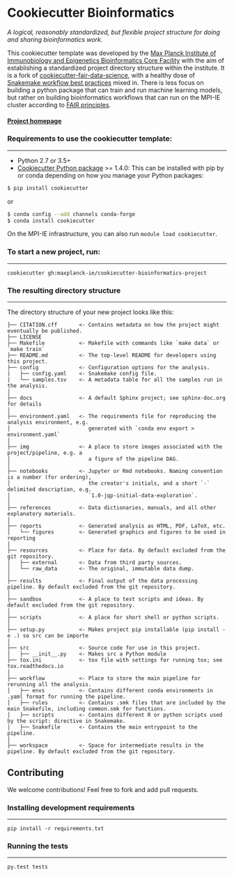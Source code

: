 # Cookiecutter Bioinformatics

_A logical, reasonably standardized, but flexible project structure for doing and sharing bioinformatics work._

This cookiecutter template was developed by the [Max Planck Institute of Immunobiology and Epigenetics Bioinformatics Core Facility](https://www.ie-freiburg.mpg.de/bioinformatics) with the aim of establishing a standardized project directory structure within the institute. It is a fork of [cookiecutter-fair-data-science](https://github.com/FAIR4HEP/cookiecutter-fair-data-science), with a healthy dose of [Snakemake workflow best practices](https://snakemake.readthedocs.io/en/stable/snakefiles/deployment.html#distribution-and-reproducibility) mixed in. There is less focus on building a python package that can train and run machine learning models, but rather on building bioinformatics workflows that can run on the MPI-IE cluster according to [FAIR principles](https://www.go-fair.org/fair-principles/). 

#### [Project homepage](https://github.com/dkoppstein/cookiecutter-bioinformatics-project)


### Requirements to use the cookiecutter template:
-----------
 - Python 2.7 or 3.5+
 - [Cookiecutter Python package](http://cookiecutter.readthedocs.org/en/latest/installation.html) >= 1.4.0: This can be installed with pip by or conda depending on how you manage your Python packages:

``` bash
$ pip install cookiecutter
```

or

``` bash
$ conda config --add channels conda-forge
$ conda install cookiecutter
```

On the MPI-IE infrastructure, you can also run `module load cookiecutter`. 

### To start a new project, run:
------------

    cookiecutter gh:maxplanck-ie/cookiecutter-bioinformatics-project


### The resulting directory structure
------------

The directory structure of your new project looks like this: 

```
├── CITATION.cff       <- Contains metadata on how the project might eventually be published. 
├── LICENSE
├── Makefile           <- Makefile with commands like `make data` or `make train`
├── README.md          <- The top-level README for developers using this project.
├── config             <- Configuration options for the analysis. 
|   ├── config.yaml    <- Snakemake config file. 
|   └── samples.tsv    <- A metadata table for all the samples run in the analysis.  
│
├── docs               <- A default Sphinx project; see sphinx-doc.org for details
│
├── environment.yaml   <- The requirements file for reproducing the analysis environment, e.g.
│                         generated with `conda env export > environment.yaml`
│
├── img                <- A place to store images associated with the project/pipeline, e.g. a 
│                         a figure of the pipeline DAG. 
│
├── notebooks          <- Jupyter or Rmd notebooks. Naming convention is a number (for ordering),
│                         the creator's initials, and a short `-` delimited description, e.g.
│                         `1.0-jqp-initial-data-exploration`.
│
├── references         <- Data dictionaries, manuals, and all other explanatory materials.
│
├── reports            <- Generated analysis as HTML, PDF, LaTeX, etc.
│   └── figures        <- Generated graphics and figures to be used in reporting
│
├── resources          <- Place for data. By default excluded from the git repository. 
│   ├── external       <- Data from third party sources.
│   └── raw_data       <- The original, immutable data dump.
│
├── results            <- Final output of the data processing pipeline. By default excluded from the git repository.
│ 
├── sandbox            <- A place to test scripts and ideas. By default excluded from the git repository.
│ 
├── scripts            <- A place for short shell or python scripts.
│ 
├── setup.py           <- Makes project pip installable (pip install -e .) so src can be importe
│
├── src                <- Source code for use in this project.
│   ├── __init__.py    <- Makes src a Python module
├── tox.ini            <- tox file with settings for running tox; see tox.readthedocs.io
│
├── workflow           <- Place to store the main pipeline for rerunning all the analysis. 
│   ├── envs           <- Contains different conda environments in .yaml format for running the pipeline. 
│   ├── rules          <- Contains .smk files that are included by the main Snakefile, including common.smk for functions. 
│   ├── scripts        <- Contains different R or python scripts used by the script: directive in Snakemake.
│   ├── Snakefile      <- Contains the main entrypoint to the pipeline.
│ 
├── workspace          <- Space for intermediate results in the pipeline. By default excluded from the git repository.  
```

## Contributing

We welcome contributions! Feel free to fork and add pull requests. 

### Installing development requirements
------------

    pip install -r requirements.txt

### Running the tests
------------

    py.test tests
